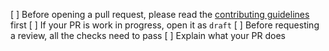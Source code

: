 [ ] Before opening a pull request, please read the [contributing guidelines](https://github.com/marioswap/mario-frontend/blob/master/CONTRIBUTING.md) first
[ ] If your PR is work in progress, open it as `draft`
[ ] Before requesting a review, all the checks need to pass
[ ] Explain what your PR does
